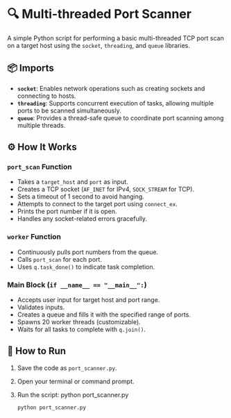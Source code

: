 # 🔍 Multi-threaded Port Scanner

A simple Python script for performing a basic multi-threaded TCP port scan on a target host using the `socket`, `threading`, and `queue` libraries.

## 📦 Imports

- **`socket`**: Enables network operations such as creating sockets and connecting to hosts.
- **`threading`**: Supports concurrent execution of tasks, allowing multiple ports to be scanned simultaneously.
- **`queue`**: Provides a thread-safe queue to coordinate port scanning among multiple threads.

## ⚙️ How It Works

### `port_scan` Function

- Takes a `target_host` and `port` as input.
- Creates a TCP socket (`AF_INET` for IPv4, `SOCK_STREAM` for TCP).
- Sets a timeout of 1 second to avoid hanging.
- Attempts to connect to the target port using `connect_ex`.
- Prints the port number if it is open.
- Handles any socket-related errors gracefully.

### `worker` Function

- Continuously pulls port numbers from the queue.
- Calls `port_scan` for each port.
- Uses `q.task_done()` to indicate task completion.

### Main Block (`if __name__ == "__main__":`)

- Accepts user input for target host and port range.
- Validates inputs.
- Creates a queue and fills it with the specified range of ports.
- Spawns 20 worker threads (customizable).
- Waits for all tasks to complete with `q.join()`.

## 🚀 How to Run

1. Save the code as `port_scanner.py`.
2. Open your terminal or command prompt.
3. Run the script: python port_scanner.py

   ```bash
   python port_scanner.py
